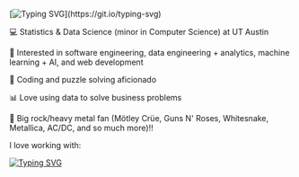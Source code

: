 [![Typing SVG](https://readme-typing-svg.demolab.com?font=Fira+Code&size=25&pause=1000&color=1891F7&width=435&lines=Hi+there!+My+name+is+Medhavi.)](https://git.io/typing-svg)

💻 Statistics & Data Science (minor in Computer Science) at UT Austin

🌱 Interested in software engineering, data engineering + analytics, machine learning + AI, and web development

🧩 Coding and puzzle solving aficionado

📊 Love using data to solve business problems

🎸 Big rock/heavy metal fan (Mötley Crüe, Guns N' Roses, Whitesnake, Metallica, AC/DC, and so much more)!!

I love working with:

[![Typing SVG](https://readme-typing-svg.demolab.com?font=Fira+Code&duration=4000&pause=1&color=0ACC21&width=435&lines=Python;Pandas%2FNumpy;SQL;Docker;Kubernetes;R;Scikit-Learn;Shell%2FLinux;HTML%2FCSS;AWS;Prometheus;Grafana;Matplotlib%2FSeaborn;Langchain;Swift)](https://git.io/typing-svg)

<!--
**mj307/mj307** is a ✨ _special_ ✨ repository because its `README.md` (this file) appears on your GitHub profile.

Here are some ideas to get you started:

- 🔭 I’m currently working on ...
- 🌱 I’m currently learning ...
- 👯 I’m looking to collaborate on ...
- 🤔 I’m looking for help with ...
- 💬 Ask me about ...
- 📫 How to reach me: ...
- 😄 Pronouns: ...
- ⚡ Fun fact: ...
-->

